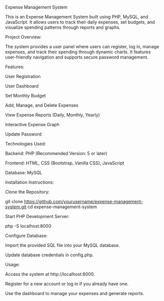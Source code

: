 Expense Management System

This is an Expense Management System built using PHP, MySQL, and JavaScript. It allows users to track their daily expenses, set budgets, and visualize spending patterns through reports and graphs.

Project Overview:

The system provides a user panel where users can register, log in, manage expenses, and track their spending through dynamic charts. It features user-friendly navigation and supports secure password management.

Features:

User Registration

User Dashboard

Set Monthly Budget

Add, Manage, and Delete Expenses

View Expense Reports (Daily, Monthly, Yearly)

Interactive Expense Graph

Update Password

Technologies Used:

Backend: PHP (Recommended Version: 5 or later)

Frontend: HTML, CSS (Bootstrap, Vanilla CSS), JavaScript

Database: MySQL

Installation Instructions:

Clone the Repository:

git clone https://github.com/yourusername/expense-management-system.git
cd expense-management-system

Start PHP Development Server:

php -S localhost:8000

Configure Database:

Import the provided SQL file into your MySQL database.

Update database credentials in config.php.

Usage:

Access the system at http://localhost:8000.

Register for a new account or log in if you already have one.

Use the dashboard to manage your expenses and generate reports.
